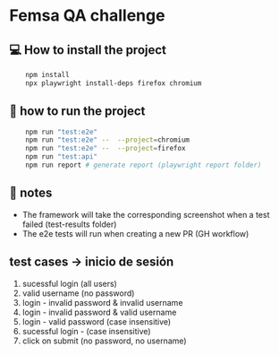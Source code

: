 # Femsa QA challenge

## :computer: How to install the project

```bash
    npm install
    npx playwright install-deps firefox chromium
```

## :rocket: how to run the project

```bash
    npm run "test:e2e"
    npm run "test:e2e" --  --project=chromium
    npm run "test:e2e" --  --project=firefox
    npm run "test:api"
    npm run report # generate report (playwright report folder)
```

## :pencil: notes

- The framework will take the corresponding screenshot when a test failed (test-results folder)
- The e2e tests will run when creating a new PR (GH workflow)

## test cases -> inicio de sesión

1. sucessful login (all users)
2. valid username (no password)
3. login - invalid password & invalid username
4. login - invalid password & valid username
5. login - valid password (case insensitive)
6. sucessful login - (case insensitive)
7. click on submit (no password, no username)
